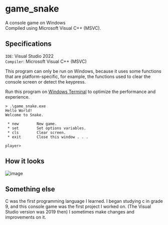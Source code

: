 # game_snake
A console game on Windows  
Compiled using Microsoft Visual C++ (MSVC).

## Specifications

`IDE`: Visual Studio 2022  
`Compiler`: Microsoft Visual C++ (MSVC)

This program can only be run on Windows, because it uses some functions that are platform-specific, for example, the functions used to clear the console screen or detect the keypress.

Run this program on [Windows Terminal](https://www.microsoft.com/store/productId/9N0DX20HK701) to optimize the performance and experience.
```
> .\game_snake.exe
Hello World!
Welcome to Snake.

 * new        New game.
 * set        Set options variables.
 * cls        Clear screen.
 * exit       Close this window . . .

player>
```

## How it looks
![image](https://user-images.githubusercontent.com/102689879/160935173-c055398d-0724-436e-84c2-b338e07cab52.png)

## Something else
C was the first programming language I learned.
I began studying c in grade 9, and this console game was the first project I worked on.
(The Visual Studio version was 2019 then)
I sometimes make changes and improvements on it.
